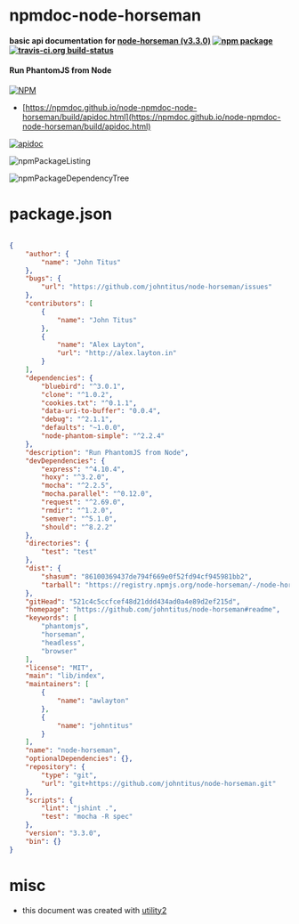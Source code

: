 # npmdoc-node-horseman

#### basic api documentation for  [node-horseman (v3.3.0)](https://github.com/johntitus/node-horseman#readme)  [![npm package](https://img.shields.io/npm/v/npmdoc-node-horseman.svg?style=flat-square)](https://www.npmjs.org/package/npmdoc-node-horseman) [![travis-ci.org build-status](https://api.travis-ci.org/npmdoc/node-npmdoc-node-horseman.svg)](https://travis-ci.org/npmdoc/node-npmdoc-node-horseman)

#### Run PhantomJS from Node

[![NPM](https://nodei.co/npm/node-horseman.png?downloads=true&downloadRank=true&stars=true)](https://www.npmjs.com/package/node-horseman)

- [https://npmdoc.github.io/node-npmdoc-node-horseman/build/apidoc.html](https://npmdoc.github.io/node-npmdoc-node-horseman/build/apidoc.html)

[![apidoc](https://npmdoc.github.io/node-npmdoc-node-horseman/build/screenCapture.buildCi.browser.%252Ftmp%252Fbuild%252Fapidoc.html.png)](https://npmdoc.github.io/node-npmdoc-node-horseman/build/apidoc.html)

![npmPackageListing](https://npmdoc.github.io/node-npmdoc-node-horseman/build/screenCapture.npmPackageListing.svg)

![npmPackageDependencyTree](https://npmdoc.github.io/node-npmdoc-node-horseman/build/screenCapture.npmPackageDependencyTree.svg)



# package.json

```json

{
    "author": {
        "name": "John Titus"
    },
    "bugs": {
        "url": "https://github.com/johntitus/node-horseman/issues"
    },
    "contributors": [
        {
            "name": "John Titus"
        },
        {
            "name": "Alex Layton",
            "url": "http://alex.layton.in"
        }
    ],
    "dependencies": {
        "bluebird": "^3.0.1",
        "clone": "^1.0.2",
        "cookies.txt": "^0.1.1",
        "data-uri-to-buffer": "0.0.4",
        "debug": "^2.1.1",
        "defaults": "~1.0.0",
        "node-phantom-simple": "^2.2.4"
    },
    "description": "Run PhantomJS from Node",
    "devDependencies": {
        "express": "^4.10.4",
        "hoxy": "^3.2.0",
        "mocha": "^2.2.5",
        "mocha.parallel": "^0.12.0",
        "request": "^2.69.0",
        "rmdir": "^1.2.0",
        "semver": "^5.1.0",
        "should": "^8.2.2"
    },
    "directories": {
        "test": "test"
    },
    "dist": {
        "shasum": "86100369437de794f669e0f52fd94cf945981bb2",
        "tarball": "https://registry.npmjs.org/node-horseman/-/node-horseman-3.3.0.tgz"
    },
    "gitHead": "521c4c5ccfcef48d21ddd434ad0a4e89d2ef215d",
    "homepage": "https://github.com/johntitus/node-horseman#readme",
    "keywords": [
        "phantomjs",
        "horseman",
        "headless",
        "browser"
    ],
    "license": "MIT",
    "main": "lib/index",
    "maintainers": [
        {
            "name": "awlayton"
        },
        {
            "name": "johntitus"
        }
    ],
    "name": "node-horseman",
    "optionalDependencies": {},
    "repository": {
        "type": "git",
        "url": "git+https://github.com/johntitus/node-horseman.git"
    },
    "scripts": {
        "lint": "jshint .",
        "test": "mocha -R spec"
    },
    "version": "3.3.0",
    "bin": {}
}
```



# misc
- this document was created with [utility2](https://github.com/kaizhu256/node-utility2)
